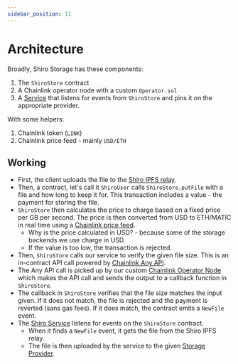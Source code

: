```yaml
---
sidebar_position: 11
---
```


# Architecture

Broadly, Shiro Storage has these components:
1. The `ShiroStore` contract
1. A Chainlink operator node with a custom `Operator.sol`
1. A [Service](https://github.com/NaikAayush/shiro-storage/tree/main/service) that listens for events from `ShiroStore` and pins it on the appropriate provider.

With some helpers:
1. Chainlink token (`LINK`)
1. Chainlink price feed - mainly `USD/ETH`

## Working

- First, the client uploads the file to the [Shiro IPFS relay](./contract-addresses.md#ipfs-relay).
- Then, a contract, let's call it `ShiroUser` calls `ShiroStore.putFile` with a file and how long to keep it for. This transaction includes a value - the payment for storing the file.
- `ShiroStore` then calculates the price to charge based on a fixed price per GB per second. The price is then converted from USD to ETH/MATIC in real time using a [Chainlink price feed](https://docs.chain.link/data-feeds/price-feeds).
    - Why is the price calculated in USD? - because some of the storage backends we use charge in USD.
    - If the value is too low, the transaction is rejected.
- Then, `ShiroStore` calls our service to verify the given file size. This is an in-contract API call powered by [Chainlink Any API](https://docs.chain.link/any-api/introduction).
- The Any API call is picked up by our custom [Chainlink Operator Node](https://docs.chain.link/chainlink-nodes/running-a-chainlink-node) which makes the API call and sends the output to a callback function in `ShiroStore`.
- The callback in `ShiroStore` verifies that the file size matches the input given. If it does not match, the file is rejected and the payment is reverted (sans gas fees). If it does match, the contract emits a `NewFile` event.
- The [Shiro Service](./deployment/service.md) listens for events on the `ShiroStore` contract.
    - When it finds a `NewFile` event, it gets the file from the Shiro IPFS relay.
    - The file is then uploaded by the service to the given [Storage Provider](./providers.md).
